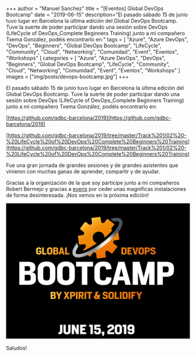 +++
author = "Manuel Sanchez"
title = "[Eventos] Global DevOps Bootcamp"
date = "2019-06-15"
description="El pasado sábado 15 de junio tuvo lugar en Barcelona la última edición del Global DevOps Bootcamp. Tuve la suerte de poder participar dando una sesión sobre DevOps (LifeCycle of DevOps_Complete Beginners Training) junto a mi compañero Txema González, podéis encontrarlo en:"
tags = [
    "Azure", "Azure DevOps", "DevOps", "Beginners", "Global DevOps Bootcamp", "LifeCycle", "Community", "Cloud", "Networking", "Comunidad", "Event", "Eventos", "Workshops"
]
categories = [
    "Azure", "Azure DevOps", "DevOps", "Beginners", "Global DevOps Bootcamp", "LifeCycle", "Community", "Cloud", "Networking", "Comunidad", "Event", "Eventos", "Workshops"
]
images  = ["img/posts/devops-bootcamp.jpg"]
+++

El pasado sábado 15 de junio tuvo lugar en Barcelona la última edición del Global DevOps Bootcamp. Tuve la suerte de poder participar dando una sesión sobre DevOps (LifeCycle of DevOps_Complete Beginners Training) junto a mi compañero Txema González, podéis encontrarlo en:

[https://github.com/gdbc-barcelona/2019](https://github.com/gdbc-barcelona/2019)

[https://github.com/gdbc-barcelona/2019/tree/master/Track%201/02%20-%20LifeCycle%20of%20DevOps%20Complete%20Beginners%20Training](https://github.com/gdbc-barcelona/2019/tree/master/Track%201/02%20-%20LifeCycle%20of%20DevOps%20Complete%20Beginners%20Training)

Fue una gran jornada de grandes sesiones y de grandes asistentes que vinieron con muchas ganas de aprender, compartir y de ayudar.

Gracias a la organización de la que soy participe junto a mi compañeros Robert Bermejo y gracias a [everis](https://everis.com/global/en) por ceder unas magníficas instalaciones de forma desinteresada.
¡Nos vemos en la próxima edición!

![alt text](/img/posts/devops-bootcamp.jpg "Logo DevOps 2019")

Saludos!